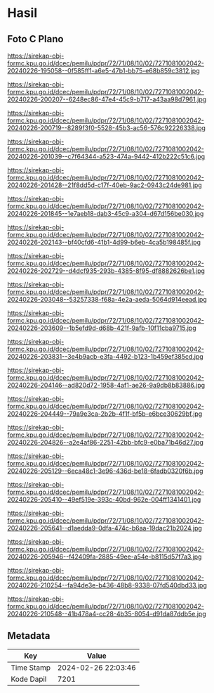 # Hasil

## Foto C Plano

https://sirekap-obj-formc.kpu.go.id/dcec/pemilu/pdpr/72/71/08/10/02/7271081002042-20240226-195058--0f585ff1-a6e5-47b1-bb75-e68b859c3812.jpg

https://sirekap-obj-formc.kpu.go.id/dcec/pemilu/pdpr/72/71/08/10/02/7271081002042-20240226-200207--6248ec86-47e4-45c9-b717-a43aa98d7961.jpg

https://sirekap-obj-formc.kpu.go.id/dcec/pemilu/pdpr/72/71/08/10/02/7271081002042-20240226-200719--8289f3f0-5528-45b3-ac56-576c92226338.jpg

https://sirekap-obj-formc.kpu.go.id/dcec/pemilu/pdpr/72/71/08/10/02/7271081002042-20240226-201039--c7f64344-a523-474a-9442-412b222c51c6.jpg

https://sirekap-obj-formc.kpu.go.id/dcec/pemilu/pdpr/72/71/08/10/02/7271081002042-20240226-201428--21f8dd5d-c17f-40eb-9ac2-0943c24de981.jpg

https://sirekap-obj-formc.kpu.go.id/dcec/pemilu/pdpr/72/71/08/10/02/7271081002042-20240226-201845--1e7aeb18-dab3-45c9-a304-d67d156be030.jpg

https://sirekap-obj-formc.kpu.go.id/dcec/pemilu/pdpr/72/71/08/10/02/7271081002042-20240226-202143--bf40cfd6-41b1-4d99-b6eb-4ca5b198485f.jpg

https://sirekap-obj-formc.kpu.go.id/dcec/pemilu/pdpr/72/71/08/10/02/7271081002042-20240226-202729--d4dcf935-293b-4385-8f95-df8882626be1.jpg

https://sirekap-obj-formc.kpu.go.id/dcec/pemilu/pdpr/72/71/08/10/02/7271081002042-20240226-203048--53257338-f68a-4e2a-aeda-5064d914eead.jpg

https://sirekap-obj-formc.kpu.go.id/dcec/pemilu/pdpr/72/71/08/10/02/7271081002042-20240226-203609--1b5efd9d-d68b-421f-9afb-10f11cba9715.jpg

https://sirekap-obj-formc.kpu.go.id/dcec/pemilu/pdpr/72/71/08/10/02/7271081002042-20240226-203831--3e4b9acb-e3fa-4492-b123-1b459ef385cd.jpg

https://sirekap-obj-formc.kpu.go.id/dcec/pemilu/pdpr/72/71/08/10/02/7271081002042-20240226-204146--ad820d72-1958-4af1-ae26-9a9db8b83886.jpg

https://sirekap-obj-formc.kpu.go.id/dcec/pemilu/pdpr/72/71/08/10/02/7271081002042-20240226-204449--79a9e3ca-2b2b-4f1f-bf5b-e6bce30629bf.jpg

https://sirekap-obj-formc.kpu.go.id/dcec/pemilu/pdpr/72/71/08/10/02/7271081002042-20240226-204826--a2e4af86-2251-42bb-bfc9-e0ba71b46d27.jpg

https://sirekap-obj-formc.kpu.go.id/dcec/pemilu/pdpr/72/71/08/10/02/7271081002042-20240226-205129--6eca48c1-3e96-436d-be18-6fadb0320f6b.jpg

https://sirekap-obj-formc.kpu.go.id/dcec/pemilu/pdpr/72/71/08/10/02/7271081002042-20240226-205410--49ef519e-393c-40bd-962e-004ff1341401.jpg

https://sirekap-obj-formc.kpu.go.id/dcec/pemilu/pdpr/72/71/08/10/02/7271081002042-20240226-205641--d1aedda9-0dfa-474c-b6aa-19dac21b2024.jpg

https://sirekap-obj-formc.kpu.go.id/dcec/pemilu/pdpr/72/71/08/10/02/7271081002042-20240226-205946--f42409fa-2885-49ee-a54e-b8115d57f7a3.jpg

https://sirekap-obj-formc.kpu.go.id/dcec/pemilu/pdpr/72/71/08/10/02/7271081002042-20240226-210254--fa94de3e-b436-48b8-9338-07fd540dbd33.jpg

https://sirekap-obj-formc.kpu.go.id/dcec/pemilu/pdpr/72/71/08/10/02/7271081002042-20240226-210548--41b478a4-cc28-4b35-8054-d91da87ddb5e.jpg


## Metadata

| Key        | Value               |
| ---------- | ------------------- |
| Time Stamp | 2024-02-26 22:03:46 |
| Kode Dapil | 7201                |



